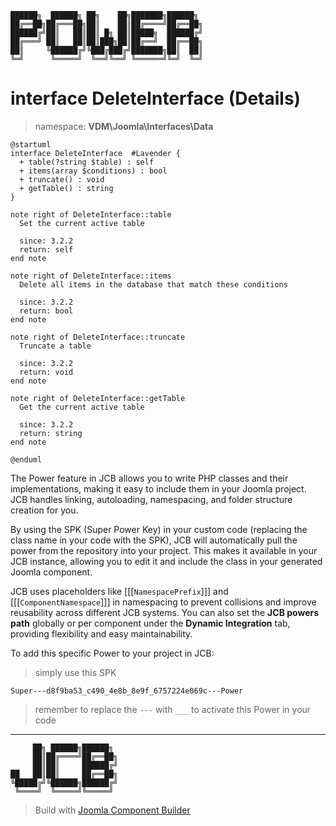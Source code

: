 ```
██████╗  ██████╗ ██╗    ██╗███████╗██████╗
██╔══██╗██╔═══██╗██║    ██║██╔════╝██╔══██╗
██████╔╝██║   ██║██║ █╗ ██║█████╗  ██████╔╝
██╔═══╝ ██║   ██║██║███╗██║██╔══╝  ██╔══██╗
██║     ╚██████╔╝╚███╔███╔╝███████╗██║  ██║
╚═╝      ╚═════╝  ╚══╝╚══╝ ╚══════╝╚═╝  ╚═╝
```
# interface DeleteInterface (Details)
> namespace: **VDM\Joomla\Interfaces\Data**

```uml
@startuml
interface DeleteInterface  #Lavender {
  + table(?string $table) : self
  + items(array $conditions) : bool
  + truncate() : void
  + getTable() : string
}

note right of DeleteInterface::table
  Set the current active table

  since: 3.2.2
  return: self
end note

note right of DeleteInterface::items
  Delete all items in the database that match these conditions

  since: 3.2.2
  return: bool
end note

note right of DeleteInterface::truncate
  Truncate a table

  since: 3.2.2
  return: void
end note

note right of DeleteInterface::getTable
  Get the current active table

  since: 3.2.2
  return: string
end note
 
@enduml
```

The Power feature in JCB allows you to write PHP classes and their implementations, making it easy to include them in your Joomla project. JCB handles linking, autoloading, namespacing, and folder structure creation for you.

By using the SPK (Super Power Key) in your custom code (replacing the class name in your code with the SPK), JCB will automatically pull the power from the repository into your project. This makes it available in your JCB instance, allowing you to edit it and include the class in your generated Joomla component.

JCB uses placeholders like [[[`NamespacePrefix`]]] and [[[`ComponentNamespace`]]] in namespacing to prevent collisions and improve reusability across different JCB systems. You can also set the **JCB powers path** globally or per component under the **Dynamic Integration** tab, providing flexibility and easy maintainability.

To add this specific Power to your project in JCB:

> simply use this SPK
```
Super---d8f9ba53_c490_4e8b_8e9f_6757224e069c---Power
```
> remember to replace the `---` with `___` to activate this Power in your code

---
```
     ██╗ ██████╗██████╗
     ██║██╔════╝██╔══██╗
     ██║██║     ██████╔╝
██   ██║██║     ██╔══██╗
╚█████╔╝╚██████╗██████╔╝
 ╚════╝  ╚═════╝╚═════╝
```
> Build with [Joomla Component Builder](https://git.vdm.dev/joomla/Component-Builder)

